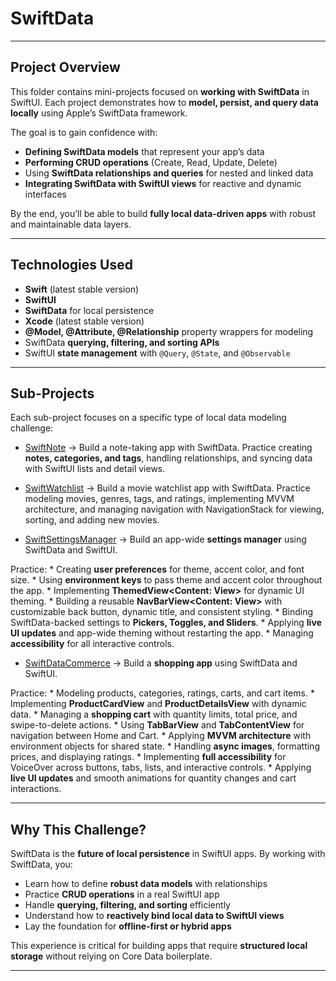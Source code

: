 # SwiftData

---

## Project Overview

This folder contains mini-projects focused on **working with SwiftData** in SwiftUI.
Each project demonstrates how to **model, persist, and query data locally** using Apple’s SwiftData framework.

The goal is to gain confidence with:

* **Defining SwiftData models** that represent your app’s data
* **Performing CRUD operations** (Create, Read, Update, Delete)
* Using **SwiftData relationships and queries** for nested and linked data
* **Integrating SwiftData with SwiftUI views** for reactive and dynamic interfaces

By the end, you’ll be able to build **fully local data-driven apps** with robust and maintainable data layers.

---

## Technologies Used

* **Swift** (latest stable version)
* **SwiftUI**
* **SwiftData** for local persistence
* **Xcode** (latest stable version)
* **@Model, @Attribute, @Relationship** property wrappers for modeling
* SwiftData **querying, filtering, and sorting APIs**
* SwiftUI **state management** with `@Query`, `@State`, and `@Observable`

---

## Sub-Projects

Each sub-project focuses on a specific type of local data modeling challenge:

* [SwiftNote](./SwiftNote) → Build a note-taking app with SwiftData. Practice creating **notes, categories, and tags**, handling relationships, and syncing data with SwiftUI lists and detail views.

* [SwiftWatchlist](./SwiftWatchlist) → Build a movie watchlist app with SwiftData. Practice modeling movies, genres, tags, and ratings, implementing MVVM architecture, and managing navigation with NavigationStack for viewing, sorting, and adding new movies.

* [SwiftSettingsManager](./SwiftSettingsManager) → Build an app-wide **settings manager** using SwiftData and SwiftUI. 

Practice:
    * Creating **user preferences** for theme, accent color, and font size.
    * Using **environment keys** to pass theme and accent color throughout the app.
    * Implementing **ThemedView<Content: View>** for dynamic UI theming.
    * Building a reusable **NavBarView<Content: View>** with customizable back button, dynamic title, and consistent styling.
    * Binding SwiftData-backed settings to **Pickers, Toggles, and Sliders**.
    * Applying **live UI updates** and app-wide theming without restarting the app.
    * Managing **accessibility** for all interactive controls.


* [SwiftDataCommerce](./SwiftDataCommerce) → Build a **shopping app** using SwiftData and SwiftUI.

Practice:
    * Modeling products, categories, ratings, carts, and cart items.
    * Implementing **ProductCardView** and **ProductDetailsView** with dynamic data.
    * Managing a **shopping cart** with quantity limits, total price, and swipe-to-delete actions.
    * Using **TabBarView** and **TabContentView** for navigation between Home and Cart.
    * Applying **MVVM architecture** with environment objects for shared state.
    * Handling **async images**, formatting prices, and displaying ratings.
    * Implementing **full accessibility** for VoiceOver across buttons, tabs, lists, and interactive controls.
    * Applying **live UI updates** and smooth animations for quantity changes and cart interactions.

---

## Why This Challenge?

SwiftData is the **future of local persistence** in SwiftUI apps. By working with SwiftData, you:

* Learn how to define **robust data models** with relationships
* Practice **CRUD operations** in a real SwiftUI app
* Handle **querying, filtering, and sorting** efficiently
* Understand how to **reactively bind local data to SwiftUI views**
* Lay the foundation for **offline-first or hybrid apps**

This experience is critical for building apps that require **structured local storage** without relying on Core Data boilerplate.

---

<!--## What I Learned (General Takeaways)-->
<!---->
<!--* How to design **scalable SwiftData models**-->
<!--* Using **relationships** to link entities (one-to-many, many-to-many)-->
<!--* Performing **CRUD operations** in SwiftUI with SwiftData-->
<!--* Binding **queries directly to SwiftUI views** for reactive updates-->
<!--* Handling **optional values, defaults, and data validation**-->
<!--* Best practices for **clean folder and model organization** in SwiftData projects-->
<!---->
<!------->
